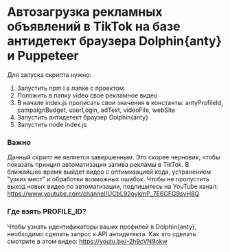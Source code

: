 # Автозагрузка рекламных объявлений в TikTok на базе антидетект браузера Dolphin{anty} и Puppeteer

Для запуска скрипта нужно:
1. Запустить npm i в папке с проектом
2. Положить в папку video свое рекламное видео
3. В начале index.js прописать свои значения в константы: antyProfileId, campaignBudget, userLogin, adText, videoFile, webSite 
4. Запустить антидетект браузер Dolphin{anty}
5. Запустить node index.js

### Важно
Данный скрипт не является завершенным. Это скорее черновик, чтобы показать принцип автоматизации залива рекламы в TikTok. В ближайшее время выйдет видео с оптимизацией кода, устранением "узких мест" и обработки возможных ошибок. Чтобы не пропустить выход новых видео по автоматизации, подпишитесь на YouTube канал: https://www.youtube.com/channel/UCbL92oykmP_7E6GFG9svH8Q

### Где взять PROFILE_ID?
Чтобы узнать идентификаторы ваших профилей в Dolphin{anty}, необходимо сделать запрос к API антидетекта. Как это сделать смотрите в этом видео: https://youtu.be/-2h9cVN9okw
